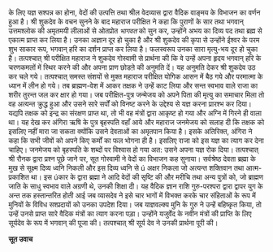 के लिए यज्ञ सश्पन्न का होना, वेदों की उत्पत्ति तथा श्रील वेदव्यास द्वारा वैदिक वाङ्मय के विभाजन का वर्णन हुआ है। श्री शुकदेव के वचन सुनने के बाद महाराज परीक्षित ने कहा कि पुराणों के सार तथा भगवान् उत्तमश्लोक की अमृतमयी लीलाओं से ओतप्रोत *भागवत* को सुन कर, उन्होंने अभय का दिव्य पद तथा ब्रह्म से एकात्म प्राप्त कर लिया है। उनका अज्ञान दूर हो चुका है और श्री शुकदेव की कृपा से उन्होंने ईश्वर के परम शुभ साकार रूप, भगवान् हरि का दर्शन प्राप्त कर लिया है। फलस्वरूप उनका सारा मृत्यु-भय दूर हो चुका है। तत्पश्चात् श्री परीक्षित महाराज ने शुकदेव गोस्वामी से प्रार्थना की कि वे उन्हें अपना हृदय भगवान् हरि के चरणकमलों में स्थिर करने की और अपना प्राण छोडऩे की अनुमति दें। यह अनुमति देकर श्री शुकदेव उठ कर चले गये। तत्पश्चात् समस्त संशयों से मुक्त महाराज परीक्षित योगिक आसन में बैठ गये और परमात्मा के ध्यान में लीन हो गये। तब ब्राह्मण-वेश में आकर तक्षक ने उन्हें काट लिया और सन्त स्वभाव वाले राजा का शरीर तुरन्त जल कर क्षार हो गया। जब परीक्षित-पुत्र जन्मेजय को अपने पिता की मृत्यु का समाचार मिला तो वह अत्यन्त क्रुद्ध हुआ और उसने सारे सर्पों को विनष्ट करने के उद्देश्य से यज्ञ करना प्रारश्भ कर दिया। यद्यपि तक्षक को इन्द्र का संरक्षण प्राप्त था, तो भी वह मंत्रों द्वारा आकृष्ट हो गया और अग्नि में गिरने ही वाला था। यह देख कर अंगिरा ऋषि के पुत्र बृहस्पति वहाँ आये और महाराज जनमेजय को सलाह दी कि तक्षक को इसलिए नहीं मारा जा सकता क्योंकि उसने देवताओं का अमृतपान किया है। इसके अतिरिक्त, अंगिरा ने कहा कि सभी जीवों को अपने किए कर्मों का फल भोगना ही है। इसलिए राजा को इस यज्ञ का त्याग कर देना चाहिए। जनमेजय को बृहस्पति के शब्दों पर विश्वास हो गया अत: उसने अपना यज्ञ रोक दिया। तत्पश्चात् श्री रौनक द्वारा प्रश्न पूछे जाने पर, सूत गोस्वामी ने वेदों का विभाजन कह सुनाया। सर्वश्रेष्ठ देवता ब्रह्मा के मुख से सूक्ष्म दिव्य ध्वनि निकली और इस दिव्य ध्वनि से ú अक्षर निकला जो अत्यन्त शक्तिवान तथा आत्म-प्रकाशित था। इस úकार के द्वारा ब्रह्मा ने आदि वेदों की सृष्टि की और मरीचि तथा अन्य पुत्रों को, जो ब्राह्मण जाति के साधु स्वभाव वाले अग्रणी थे, उनकी शिक्षा दी। यह वैदिक ज्ञान राशि गुरु-परश्परा द्वारा द्वापर युग के अन्त तक हस्तान्तरित होती आई जब व्यासदेव ने इसे चार भागों में विभक्त करके चार संहिताओं के रूप में मुनियों के विविध सश्प्रदायों को उनका उपदेश दिया। जब याज्ञवल्क्य मुनि के गुरु ने उन्हें बहिष्कृत किया, तो उन्हें उनसे प्राप्त सारे वैदिक मंत्रों का त्याग करना पड़ा। उन्होंने यजुर्वेद के नवीन मंत्रों की प्राप्ति के लिए सूर्यदेव के रूप में भगवान् की पूजा की। तत्पश्चात् श्री सूर्य देव ने उनकी प्रार्थना पूरी की।  

**सूत उवाच** 